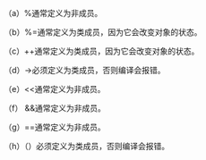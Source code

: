 （a）%通常定义为非成员。

（b）%=通常定义为类成员，因为它会改变对象的状态。

（c）++通常定义为类成员，因为它会改变对象的状态。

（d）->必须定义为类成员，否则编译会报错。

（e）<<通常定义为非成员。

（f） &&通常定义为非成员。

（g）==通常定义为非成员。

（h）（）必须定义为类成员，否则编译会报错。